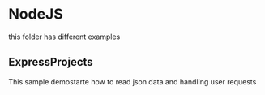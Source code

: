 # NodeJS

this folder has different examples

## ExpressProjects 

This sample demostarte how to read json data and handling user requests
